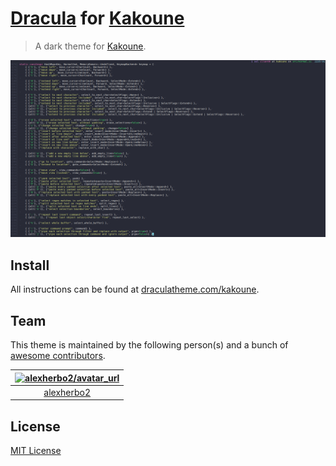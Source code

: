 # [Dracula] for [Kakoune]

[Dracula]: https://draculatheme.com
[Kakoune]: https://kakoune.org

> A dark theme for [Kakoune].

![Screenshot](./screenshot.png)

## Install

All instructions can be found at [draculatheme.com/kakoune].

[draculatheme.com/kakoune]: https://draculatheme.com/kakoune/

## Team

This theme is maintained by the following person(s) and a bunch of [awesome contributors][Contributors].

[Contributors]: https://github.com/dracula/kakoune/graphs/contributors

| [![alexherbo2/avatar_url]][alexherbo2] |
|:--------------------------------------:|
|              [alexherbo2]              |

[alexherbo2]: https://github.com/alexherbo2
[alexherbo2/avatar_url]: https://avatars.githubusercontent.com/u/5666362?s=70

## License

[MIT License](./LICENSE)
